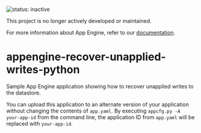 ![status: inactive](https://img.shields.io/badge/status-inactive-red.svg)

This project is no longer actively developed or maintained.  

For more information about App Engine, refer to our [documentation](https://cloud.google.com/appengine).

appengine-recover-unapplied-writes-python
=========================================

Sample App Engine application showing how to recover unapplied writes to the
datastore.

You can upload this application to an alternate version of your application
without changing the contents of `app.yaml`. By executing
`appcfg.py -A your-app-id` from the command line, the application ID from
`app.yaml` will be replaced with `your-app-id`.
